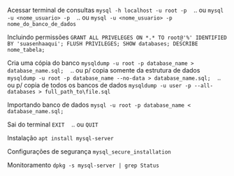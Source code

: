 Acessar terminal de consultas
`mysql -h localhost -u root -p`
   .. ou
`mysql -u <nome_usuario> -p`
   .. ou
`mysql -u <nome_usuario> -p nome_do_banco_de_dados`

Incluindo permissões
`GRANT ALL PRIVELEGES ON *.* TO root@'%' IDENTIFIED BY 'suasenhaaqui';
FLUSH PRIVILEGES;
SHOW databases;
DESCRIBE nome_tabela;`

Cria uma cópia do banco
`mysqldump -u root -p database_name > database_name.sql;`
   .. ou p/ copia somente da estrutura de dados
`mysqldump -u root -p database_name --no-data > database_name.sql;`
   .. ou p/ copia de todos os bancos de dados
`mysqldump -u user -p --all-databases > full_path_to\file.sql`

Importando banco de dados
`mysql -u root -p database_name < database_name.sql;`

Sai do terminal
`EXIT`
   .. ou
`QUIT`

Instalação
`apt install mysql-server`

Configurações de segurança
`mysql_secure_installation`

Monitoramento
`dpkg -s mysql-server | grep Status`